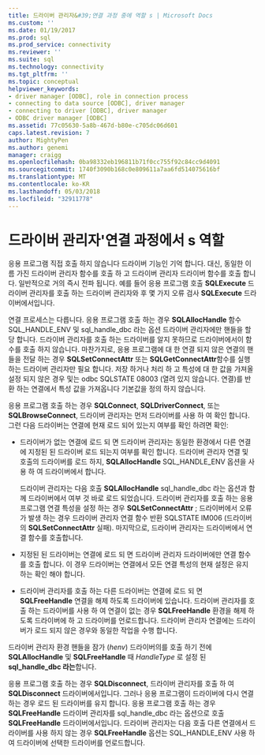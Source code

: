 ```yaml
---
title: 드라이버 관리자&#39;연결 과정 중에 역할 s | Microsoft Docs
ms.custom: ''
ms.date: 01/19/2017
ms.prod: sql
ms.prod_service: connectivity
ms.reviewer: ''
ms.suite: sql
ms.technology: connectivity
ms.tgt_pltfrm: ''
ms.topic: conceptual
helpviewer_keywords:
- driver manager [ODBC], role in connection process
- connecting to data source [ODBC], driver manager
- connecting to driver [ODBC], driver manager
- ODBC driver manager [ODBC]
ms.assetid: 77c05630-5a8b-467d-b80e-c705dc06d601
caps.latest.revision: 7
author: MightyPen
ms.author: genemi
manager: craigg
ms.openlocfilehash: 0ba98332eb196811b71f0cc755f92c84cc9d4091
ms.sourcegitcommit: 1740f3090b168c0e809611a7aa6fd514075616bf
ms.translationtype: MT
ms.contentlocale: ko-KR
ms.lasthandoff: 05/03/2018
ms.locfileid: "32911778"
---
```

# <a name="driver-manager39s-role-in-the-connection-process"></a>드라이버 관리자&#39;연결 과정에서 s 역할
응용 프로그램 직접 호출 하지 않습니다 드라이버 기능인 기억 합니다. 대신, 동일한 이름 가진 드라이버 관리자 함수를 호출 하 고 드라이버 관리자 드라이버 함수를 호출 합니다. 일반적으로 거의 즉시 전파 됩니다. 예를 들어 응용 프로그램 호출 **SQLExecute** 드라이버 관리자를 호출 하는 드라이버 관리자와 후 몇 가지 오류 검사 **SQLExecute** 드라이버에서입니다.  
  
 연결 프로세스는 다릅니다. 응용 프로그램 호출 하는 경우 **SQLAllocHandle** 함수 SQL_HANDLE_ENV 및 sql_handle_dbc 라는 옵션 드라이버 관리자에만 핸들을 할당 합니다. 드라이버 관리자를 호출 하는 드라이버를 알지 못하므로 드라이버에서이 함수를 호출 하지 않습니다. 마찬가지로, 응용 프로그램에 대 한 연결 되지 않은 연결의 핸들을 전달 하는 경우 **SQLSetConnectAttr** 또는 **SQLGetConnectAttr**함수를 실행 하는 드라이버 관리자만 필요 합니다. 저장 하거나 처리 하 고 특성에 대 한 값을 가져올 설정 되지 않은 경우 및는 odbc SQLSTATE 08003 (열려 있지 않습니다. 연결)를 반환 하는 연결에서 특성 값을 가져옵니다 기본값을 정의 하지 않습니다.  
  
 응용 프로그램 호출 하는 경우 **SQLConnect**, **SQLDriverConnect**, 또는 **SQLBrowseConnect**, 드라이버 관리자는 먼저 드라이버를 사용 하 여 확인 합니다. 그런 다음 드라이버는 연결에 현재 로드 되어 있는지 여부를 확인 하려면 확인:  
  
-   드라이버가 없는 연결에 로드 되 면 드라이버 관리자는 동일한 환경에서 다른 연결에 지정된 된 드라이버 로드 되는지 여부를 확인 합니다. 드라이버 관리자 연결 및 호출의 드라이버를 로드 하지, **SQLAllocHandle** SQL_HANDLE_ENV 옵션을 사용 하 여 드라이버에서 합니다.  
  
     드라이버 관리자는 다음 호출 **SQLAllocHandle** sql_handle_dbc 라는 옵션과 함께 드라이버에서 여부 것 바로 로드 되었습니다. 드라이버 관리자를 호출 하는 응용 프로그램 연결 특성을 설정 하는 경우 **SQLSetConnectAttr** ; 드라이버에서 오류가 발생 하는 경우 드라이버 관리자 연결 함수 반환 SQLSTATE IM006 (드라이버의  **SQLSetConnectAttr** 실패). 마지막으로, 드라이버 관리자는 드라이버에서 연결 함수를 호출합니다.  
  
-   지정된 된 드라이버는 연결에 로드 되 면 드라이버 관리자 드라이버에만 연결 함수를 호출 합니다. 이 경우 드라이버는 연결에서 모든 연결 특성의 현재 설정은 유지 하는 확인 해야 합니다.  
  
-   드라이버 관리자를 호출 하는 다른 드라이버는 연결에 로드 되 면 **SQLFreeHandle** 연결을 해제 하도록 드라이버에 있습니다. 드라이버 관리자를 호출 하는 드라이버를 사용 하 여 연결이 없는 경우 **SQLFreeHandle** 환경을 해제 하도록 드라이버에 하 고 드라이버를 언로드합니다. 드라이버 관리자 연결에는 드라이버가 로드 되지 않은 경우와 동일한 작업을 수행 합니다.  
  
 드라이버 관리자 환경 핸들을 잠가 (*henv*) 드라이버의를 호출 하기 전에 **SQLAllocHandle** 및 **SQLFreeHandle** 때 *HandleType* 로 설정 된 **sql_handle_dbc 라는**합니다.  
  
 응용 프로그램 호출 하는 경우 **SQLDisconnect**, 드라이버 관리자를 호출 하 여 **SQLDisconnect** 드라이버에서입니다. 그러나 응용 프로그램이 드라이버에 다시 연결 하는 경우 로드 된 드라이버를 유지 합니다. 응용 프로그램 호출 하는 경우 **SQLFreeHandle** 드라이버 관리자를 sql_handle_dbc 라는 옵션으로 호출 **SQLFreeHandle** 드라이버에서입니다. 드라이버 관리자는 다음 호출 다른 연결에서 드라이버를 사용 하지 않는 경우 **SQLFreeHandle** 옵션는 SQL_HANDLE_ENV 사용 하 여 드라이버에 선택한 드라이버를 언로드합니다.
